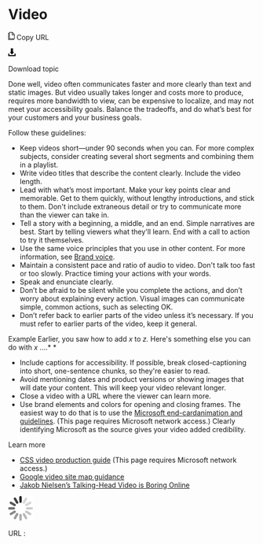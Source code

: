 ﻿# Video

![Copy URL](media/video/Copy.png)
Copy URL

![Download](media/video/Download.png)

Download topic

Done
well, video often communicates faster and more clearly than text and
static images. But video usually takes longer and costs more to
produce, requires more bandwidth to view, can be expensive to
localize, and may not meet your accessibility goals. Balance the
tradeoffs, and do what’s best for your customers and your business
goals.

Follow these guidelines:

  - Keep
    videos short—under 90 seconds when you can. For more complex
    subjects, consider creating several short segments and
    combining them in a playlist.
  - Write video titles that describe the content clearly. Include the video length. 
  - Lead
    with what’s most important. Make your key points clear and
    memorable. Get to them quickly, without lengthy introductions, and
    stick to them. Don't include extraneous detail or try to
    communicate more than the viewer can take in.
  - Tell
    a story with a beginning, a middle, and an end. Simple narratives
    are best. Start by telling viewers what they'll learn. End with a
    call to action to try it themselves.
  - Use the same voice principles that you use in other content. For more information, see [Brand voice](https://worldready.cloudapp.net/Styleguide/Read?id=2700&topicid=28361). 
  - Maintain
    a consistent pace and ratio of audio to video. Don't talk too fast
    or too slowly. Practice timing your actions with your words.
  - Speak and enunciate clearly. 
  - Don’t
    be afraid to be silent while you complete the actions, and don’t
    worry about explaining every action. Visual images can communicate
    simple, common actions, such as selecting OK.
  - Don’t
    refer back to earlier parts of the video unless
    it’s necessary. If you must refer to earlier parts of the video,
    keep it general. 

Example
Earlier, you saw how to add *x* to *z.* Here's something else you can do with *x* ....*
*

  - Include
    captions for accessibility. If possible, break closed-captioning
    into short, one-sentence chunks, so they're easier to read.
  - Avoid
    mentioning dates and product versions or showing images that will
    date your content. This will keep your video relevant longer.
  - Close a video with a URL where the viewer can learn more.
  - Use brand elements and colors for opening and closing frames. The easiest way to do that is to use the [Microsoft end-card](https://microsoft.sharepoint.com/teams/BrandCentral/Pages/Bundles/Microsoft_logo_endcard_animation.aspx)[animation and guidelines](https://microsoft.sharepoint.com/teams/BrandCentral/Pages/Bundles/Microsoft_logo_endcard_animation.aspx). (This page requires Microsoft network access.) Clearly identifying Microsoft as the source gives your video added credibility.

Learn more

  - [CSS video production guide](https://microsoft.sharepoint.com/teams/cssclp/_layouts/15/WopiFrame.aspx?sourcedoc=%7B0C43A47E-BC20-44B3-A1E7-4FDC06EAF830%7D&file=Video%20Production%20Guide.docx&action=default&DefaultItemOpen=1) (This page requires Microsoft network access.)
  - [Google video site map guidance](http://www.reelseo.com/how-video-sitemaps/)
  - [Jakob Nielsen’s Talking-Head Video is Boring Online](http://www.nngroup.com/articles/talking-head-video-is-boring-online/)

![In progress](media/video/activity-large.gif)

URL :
